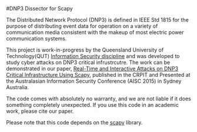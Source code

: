 #DNP3 Dissector for Scapy

The Distributed Network Protocol (DNP3) is defined in IEEE Std 1815 for the purpose of distributing event data for operation on a variety of communication media consistent with the makeup of most electric power communication systems.

This project is work-in-progress by the Queensland University of Technology(QUT) [Information Security discipline](https://www.qut.edu.au/science-engineering/our-schools/school-of-electrical-engineering-and-computer-science/information-security) and was developed to study cyber attacks on DNP3 critical infrustrcutre. The work can be demonstrated in our paper, [Real-Time and Interactive Attacks on DNP3 Critical Infrastructure Using Scapy](http://crpit.com/confpapers/CRPITV161Rodofile.pdf), published in the CRPIT and Presented at the Australasian Information Security Conference (AISC 2015) in Sydney Australia.  

The code comes with absolutely no warranty, and we are not liable if it does something completely unexpected. If you use this code in an academic work, please cite our paper.

Please note that this code depends on the [scapy](http://www.secdev.org/projects/scapy/doc/index.html) library.
